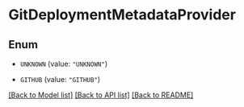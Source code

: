 # GitDeploymentMetadataProvider

## Enum


* `UNKNOWN` (value: `"UNKNOWN"`)

* `GITHUB` (value: `"GITHUB"`)


[[Back to Model list]](../README.md#documentation-for-models) [[Back to API list]](../README.md#documentation-for-api-endpoints) [[Back to README]](../README.md)



